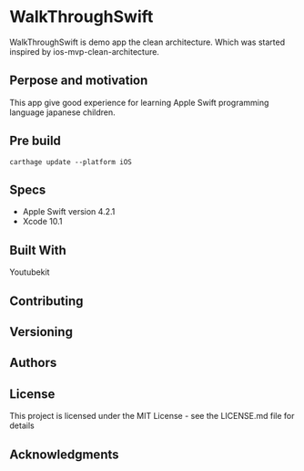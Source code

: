 # WalkThroughSwift

WalkThroughSwift is demo app the clean architecture. Which was started inspired by ios-mvp-clean-architecture.

## Perpose and motivation
This app give good experience for learning Apple Swift programming language japanese children.

## Pre build

    carthage update --platform iOS

## Specs
- Apple Swift version 4.2.1
- Xcode 10.1

## Built With
Youtubekit

## Contributing

## Versioning
## Authors
## License
This project is licensed under the MIT License - see the LICENSE.md file for details

## Acknowledgments

